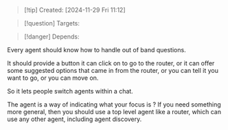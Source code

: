 
>[!tip] Created: [2024-11-29 Fri 11:12]

>[!question] Targets: 

>[!danger] Depends: 

Every agent should know how to handle out of band questions.

It should provide a button it can click on to go to the router, or it can offer some suggested options that came in from the router, or you can tell it you want to go, or you can move on.

So it lets people switch agents within a chat.

The agent is a way of indicating what your focus is ?
If you need something more general, then you should use a top level agent like a router, which can use any other agent, including agent discovery.

